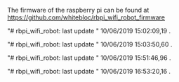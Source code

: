 The firmware of the raspberry pi can be found at https://github.com/whitebloc/rbpi_wifi_robot_firmware

"# rbpi_wifi_robot: last update " 10/06/2019 15:02:09,19 . 
 
"# rbpi_wifi_robot: last update " 10/06/2019 15:03:50,60 . 
 
"# rbpi_wifi_robot: last update " 10/06/2019 15:51:46,96 . 
 
"# rbpi_wifi_robot: last update " 10/06/2019 16:53:20,16 . 
 
